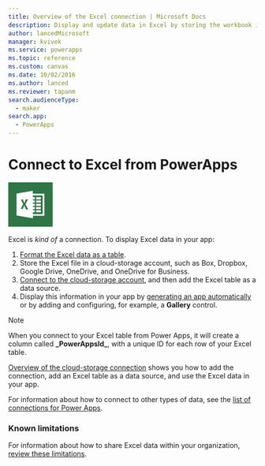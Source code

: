 ```yaml
---
title: Overview of the Excel connection | Microsoft Docs
description: Display and update data in Excel by storing the workbook in a cloud-storage account and then connecting to the data from your app.
author: lancedMicrosoft
manager: kvivek
ms.service: powerapps
ms.topic: reference
ms.custom: canvas
ms.date: 10/02/2016
ms.author: lanced
ms.reviewer: tapanm
search.audienceType: 
  - maker
search.app: 
  - PowerApps
---
```

# Connect to Excel from PowerApps
![Excel](./media/connection-excel/excelicon.png)

Excel is *kind of* a connection. To display Excel data in your app:

1. [Format the Excel data as a table](https://support.office.com/article/Create-an-Excel-table-in-a-worksheet-E81AA349-B006-4F8A-9806-5AF9DF0AC664).
2. Store the Excel file in a cloud-storage account, such as Box, Dropbox, Google Drive, OneDrive, and OneDrive for Business.
3. [Connect to the cloud-storage account](../add-manage-connections.md), and then add the Excel table as a data source.
4. Display this information in your app by [generating an app automatically](../get-started-create-from-data.md) or by adding and configuring, for example, a **Gallery** control.

> [!NOTE]
> When you connect to your Excel table from Power Apps, it will create a column called **\_PowerAppsId_**, with a unique ID for each row of your Excel table.

[Overview of the cloud-storage connection](cloud-storage-blob-connections.md) shows you how to add the connection, add an Excel table as a data source, and use the Excel data in your app.

For information about how to connect to other types of data, see the [list of connections for Power Apps](../connections-list.md).

### Known limitations
For information about how to share Excel data within your organization, [review these limitations](cloud-storage-blob-connections.md#sharing-excel-tables).

